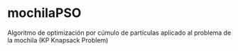 # mochilaPSO
Algoritmo de optimización por cúmulo de partículas aplicado al problema de la mochila (KP Knapsack Problem)
